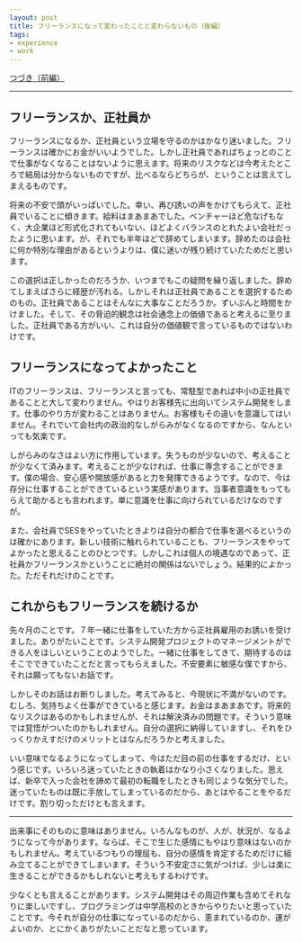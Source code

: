 ```yaml
---
layout: post
title: フリーランスになって変わったことと変わらないもの（後編）
tags: 
- experience
- work
---
```


[つづき（前編）](./what-has-changed-what-does-not-change)

----

フリーランスか、正社員か
----

フリーランスになるか、正社員という立場を守るのかはかなり迷いました。フリーランスは確かにお金がいいようでした。しかし正社員であればちょっとのことで仕事がなくなることはないように思えます。将来のリスクなどは今考えたところで結局は分からないものですが、比べるならどちらが、ということは言えてしまえるものです。

将来の不安で頭がいっぱいでした。幸い、再び誘いの声をかけてもらえて、正社員でいることに傾きます。給料はまあまあでした。ベンチャーほど危なげもなく、大企業ほど形式化されてもいない、ほどよくバランスのとれたよい会社だったように思います。が、それでも半年ほどで辞めてしまいます。辞めたのは会社に何か特別な理由があるというよりは、僕に迷いが残り続けていたためだと思います。

この選択は正しかったのだろうか、いつまでもこの疑問を繰り返しました。辞めてしまえばさらに経歴が汚れる。しかしそれは正社員であることを選択するためのもの。正社員であることはそんなに大事なことだろうか。ずいぶんと時間をかけました。そして、その脅迫的観念は社会通念上の価値であると考えるに至りました。正社員である方がいい、これは自分の価値観で言っているものではないわけです。

フリーランスになってよかったこと
----

ITのフリーランスは、フリーランスと言っても、常駐型であれば中小の正社員であることと大して変わりません。やはりお客様先に出向いてシステム開発をします。仕事のやり方が変わることはありません。お客様もその違いを意識してはいません。それでいて会社内の政治的なしがらみがなくなるのですから、なんといっても気楽です。

しがらみのなさはよい方に作用しています。失うものが少ないので、考えることが少なくて済みます。考えることが少なければ、仕事に専念することができます。僕の場合、安心感や開放感があると力を発揮できるようです。なので、今は存分に仕事することができているという実感があります。当事者意識をもってもらえて助かるとも言われます。単に意識を仕事に向けられているだけなのですが。

また、会社員でSESをやっていたときよりは自分の都合で仕事を選べるというのは確かにあります。新しい技術に触れられていることも、フリーランスをやってよかったと思えることのひとつです。しかしこれは個人の境遇なのであって、正社員かフリーランスかということに絶対の関係はないでしょう。結果的によかった。ただそれだけのことです。

これからもフリーランスを続けるか
----

先々月のことです。７年一緒に仕事をしていた方から正社員雇用のお誘いを受けました。ありがたいことです。システム開発プロジェクトのマネージメントができる人をほしいということのようでした。一緒に仕事をしてきて、期待するのはそこでできていたことだと言ってもらえました。不安要素に敏感な僕ですから、それは願ってもないお話です。

しかしそのお話はお断りしました。考えてみると、今現状に不満がないのです。むしろ、気持ちよく仕事ができていると感じます。お金はまあまあです。将来的なリスクはあるのかもしれませんが、それは解決済みの問題です。そういう意味では覚悟がついたのかもしれません。自分の選択に納得していますし、それをひっくりかえすだけのメリットとはなんだろうかと考えました。

いい意味でなるようになってしまって、今はただ目の前の仕事をするだけ、という感じです。いろいろ迷っていたときの執着はかなり小さくなりました。思えば、新卒で入った会社を諦めて最初の転職をしたときも同じような気分でした。迷っていたものは既に手放してしまっているのだから、あとはやることをやるだけです。割り切っただけとも言えます。

----

出来事にそのものに意味はありません。いろんなものが、人が、状況が、なるようになって今があります。ならば、そこで生じた感情にもやはり意味はないのかもしれません。考えているつもりの理屈も、自分の感情を肯定するためだけに組み立てることができてしまいます。そういう不安定さに気がつけば、少しは楽に生きることができるかもしれないと考えもするわけです。

少なくとも言えることがあります。システム開発はその周辺作業も含めてそれなりに楽しいですし、プログラミングは中学高校のときからやりたいと思っていたことです。今それが自分の仕事になっているのだから、恵まれているのか、運がよいのか、とにかくありがたいことだなと思っています。
